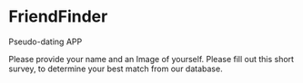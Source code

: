 # FriendFinder
Pseudo-dating APP

Please provide your name and an Image of yourself.
Please fill out this short survey, to determine your best match from our database.
